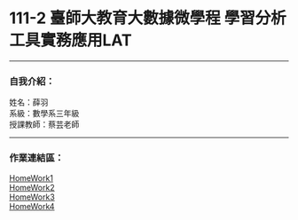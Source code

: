 # 111-2 臺師大教育大數據微學程 學習分析工具實務應用LAT
-------------------
### 自我介紹：   
姓名：薛羽       
系級：數學系三年級         
授課教師：蔡芸老師       

--------------------

### 作業連結區：   
[HomeWork1](homework1.ipynb)   
[HomeWork2](homework2.ipynb)      
[HomeWork3](HW3)          
[HomeWork4](HW4)
